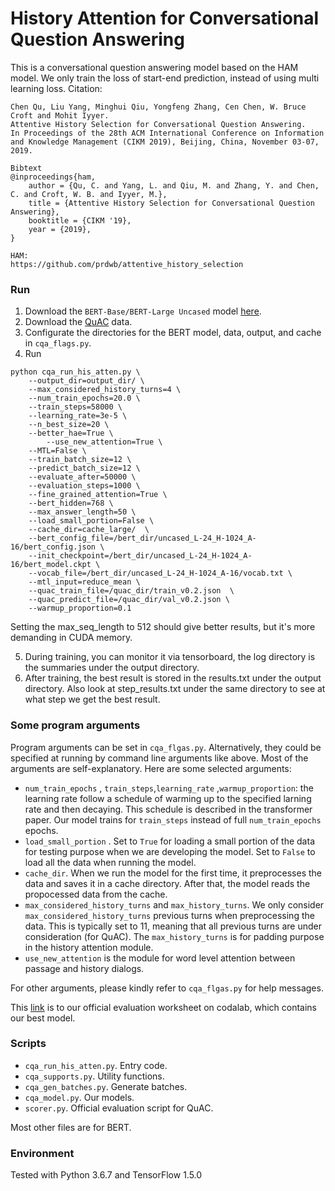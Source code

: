 # History Attention for Conversational Question Answering

This is a conversational question answering model based on the HAM model.
We only train the loss of start-end prediction, instead of using multi learning loss.
Citation:  
```
Chen Qu, Liu Yang, Minghui Qiu, Yongfeng Zhang, Cen Chen, W. Bruce Croft and Mohit Iyyer.  
Attentive History Selection for Conversational Question Answering.  
In Proceedings of the 28th ACM International Conference on Information and Knowledge Management (CIKM 2019), Beijing, China, November 03-07, 2019.

Bibtext
@inproceedings{ham,
	author = {Qu, C. and Yang, L. and Qiu, M. and Zhang, Y. and Chen, C. and Croft, W. B. and Iyyer, M.},
	title = {Attentive History Selection for Conversational Question Answering},
	booktitle = {CIKM '19},
	year = {2019},
}

HAM:
https://github.com/prdwb/attentive_history_selection
```

### Run

1. Download the `BERT-Base/BERT-Large Uncased` model [here](https://github.com/google-research/bert).
2. Download the [QuAC](http://quac.ai/) data.
3. Configurate the directories for the BERT model, data, output, and cache in `cqa_flags.py`. 
4. Run

```
python cqa_run_his_atten.py \
	--output_dir=output_dir/ \
	--max_considered_history_turns=4 \
	--num_train_epochs=20.0 \
	--train_steps=58000 \
	--learning_rate=3e-5 \
	--n_best_size=20 \
	--better_hae=True \
        --use_new_attention=True \
	--MTL=False \
	--train_batch_size=12 \
	--predict_batch_size=12 \
	--evaluate_after=50000 \
	--evaluation_steps=1000 \
	--fine_grained_attention=True \
	--bert_hidden=768 \
	--max_answer_length=50 \
	--load_small_portion=False \
	--cache_dir=cache_large/  \
	--bert_config_file=/bert_dir/uncased_L-24_H-1024_A-16/bert_config.json \
	--init_checkpoint=/bert_dir/uncased_L-24_H-1024_A-16/bert_model.ckpt \
	--vocab_file=/bert_dir/uncased_L-24_H-1024_A-16/vocab.txt \
	--mtl_input=reduce_mean \
	--quac_train_file=/quac_dir/train_v0.2.json  \
	--quac_predict_file=/quac_dir/val_v0.2.json \
	--warmup_proportion=0.1 
```
Setting the max_seq_length to 512 should give better results, but it's more demanding in CUDA memory.

5. During training, you can monitor it via tensorboard, the log directory is the summaries under the output directory.
6. After training, the best result is stored in the results.txt under the output directory. Also look at step_results.txt under the same directory to see at what step we get the best result.

### Some program arguments

Program arguments can be set in `cqa_flgas.py`. Alternatively, they could be specified at running by command line arguments like above. Most of the arguments are self-explanatory. Here are some selected arguments:

* `num_train_epochs` , `train_steps`,`learning_rate` ,`warmup_proportion`: the learning rate follow a schedule of warming up to the specified larning rate and then decaying. This schedule is described in the transformer paper. Our model trains for `train_steps` instead of full `num_train_epochs` epochs. 
* `load_small_portion` . Set to `True` for loading a small portion of the data for testing purpose when we are developing the model. Set to `False` to load all the data when running the model.
* `cache_dir`. When we run the model for the first time, it preprocesses the data and saves it in a cache directory. After that, the model reads the propocessed data from the cache.
* `max_considered_history_turns` and `max_history_turns`. We only consider `max_considered_history_turns` previous turns when preprocessing the data. This is typically set to 11, meaning that all previous turns are under consideration (for QuAC). The `max_history_turns` is for padding purpose in the history attention module.
* `use_new_attention` is the module for word level attention between passage and history dialogs.

For other arguments, please kindly refer to `cqa_flgas.py` for help messages.

This [link](https://worksheets.codalab.org/worksheets/0xb92c7222574046eea830c26cd414faec) is to our official evaluation worksheet on codalab, which contains our best model.


### Scripts

* `cqa_run_his_atten.py`. Entry code.
* `cqa_supports.py`. Utility functions.
* `cqa_gen_batches.py`. Generate batches.
* `cqa_model.py`. Our models.
* `scorer.py`. Official evaluation script for QuAC.

Most other files are for BERT.


### Environment

Tested with Python 3.6.7 and TensorFlow 1.5.0
